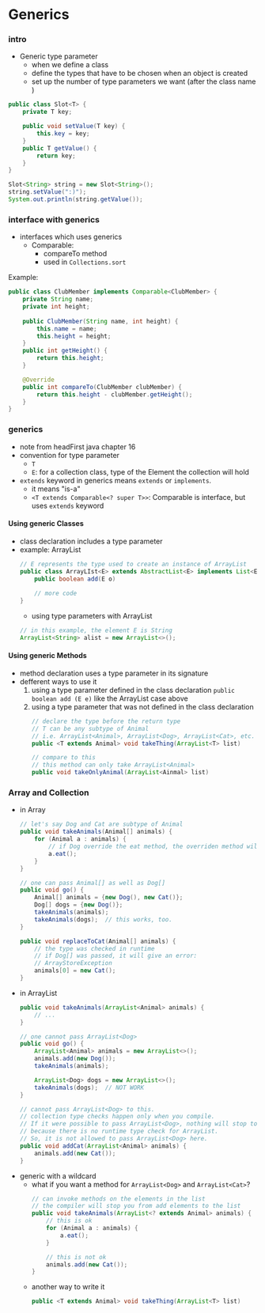 # Generics


### intro

* Generic type parameter
    * when we define a class
    * define the types that have to be chosen when an object is created
    * set up the number of type parameters we want (after the class name <T>)

```java
public class Slot<T> {
    private T key;

    public void setValue(T key) {
        this.key = key;
    }
    public T getValue() {
        return key;
    }
}

Slot<String> string = new Slot<String>();
string.setValue(":)");
System.out.println(string.getValue());
```

### interface with generics
* interfaces which uses generics
    * Comparable:
        * compareTo method
        * used in `Collections.sort`

Example:
```java
public class ClubMember implements Comparable<ClubMember> {
    private String name;
    private int height;
    
    public ClubMember(String name, int height) {
        this.name = name;
        this.height = height;
    }
    public int getHeight() {
        return this.height;
    }

    @Override
    public int compareTo(ClubMember clubMember) {
        return this.height - clubMember.getHeight();
    }
}
```


### generics

* note from headFirst java chapter 16
* convention for type parameter
    * `T`
    * `E`: for a collection class, type of the Element the collection will hold
* `extends` keyword in generics means `extends` or `implements`.
    * it means "is-a"
    * `<T extends Comparable<? super T>>`: Comparable is interface, but uses `extends` keyword


#### Using generic Classes

* class declaration includes a type parameter
* example: ArrayList
    ```java
    // E represents the type used to create an instance of ArrayList
    public class ArrayLIst<E> extends AbstractList<E> implements List<E> ... {
        public boolean add(E o) 
        
        // more code
    }
    ```
    * using type parameters with ArrayList
    ```java
    // in this example, the element E is String
    ArrayList<String> alist = new ArrayList<>();
    ```


#### Using generic Methods

* method declaration uses a type parameter in its signature
* defferent ways to use it
    1. using a type parameter defined in the class declaration
        `public boolean add (E e)` like the ArrayList case above
    2. using a type parameter that was not defined in the class declaration
        ```java
        // declare the type before the return type
        // T can be any subtype of Animal
        // i.e. ArrayList<Animal>, ArrayList<Dog>, ArrayList<Cat>, etc.
        public <T extends Animal> void takeThing(ArrayList<T> list)

        // compare to this
        // this method can only take ArrayList<Animal>
        public void takeOnlyAnimal(ArrayList<Ainmal> list)

        ```



### Array and Collection

* in Array
    ```java
    // let's say Dog and Cat are subtype of Animal
    public void takeAnimals(Animal[] animals) {
        for (Animal a : animals) {
            // if Dog override the eat method, the overriden method will executed.
            a.eat();
        }
    }

    // one can pass Animal[] as well as Dog[]
    public void go() {
        Animal[] animals = {new Dog(), new Cat()};
        Dog[] dogs = {new Dog()};
        takeAnimals(animals);
        takeAnimals(dogs);  // this works, too.
    }

    public void replaceToCat(Animal[] animals) {
        // the type was checked in runtime
        // if Dog[] was passed, it will give an error:
        // ArrayStoreException
        animals[0] = new Cat();
    }
    ```
* in ArrayList
    ```java
    public void takeAnimals(ArrayList<Animal> animals) {
        // ...
    }

    // one cannot pass ArrayList<Dog>
    public void go() {
        ArrayList<Animal> animals = new ArrayList<>();
        animals.add(new Dog());
        takeAnimals(animals);

        ArrayList<Dog> dogs = new ArrayList<>();
        takeAnimals(dogs);  // NOT WORK
    }

    // cannot pass ArrayList<Dog> to this.
    // collection type checks happen only when you compile.
    // If it were possible to pass ArrayList<Dog>, nothing will stop to add a Cat here
    // because there is no runtime type check for ArrayList.
    // So, it is not allowed to pass ArrayList<Dog> here.
    public void addCat(ArrayList<Animal> animals) {
        animals.add(new Cat());
    }
    ```
* generic with a wildcard
    * what if you want a method for `ArrayList<Dog>` and `ArrayList<Cat>`?
        ```java
        // can invoke methods on the elements in the list
        // the compiler will stop you from add elements to the list
        public void takeAnimals(ArrayList<? extends Animal> animals) {
            // this is ok
            for (Animal a : animals) {
                a.eat();
            }

            // this is not ok
            animals.add(new Cat());
        }
        ```
    * another way to write it
        ```java
        public <T extends Animal> void takeThing(ArrayList<T> list)
        ```

